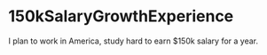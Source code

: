 # 150kSalaryGrowthExperience
I plan to work in America, study hard to earn $150k salary for a year.
